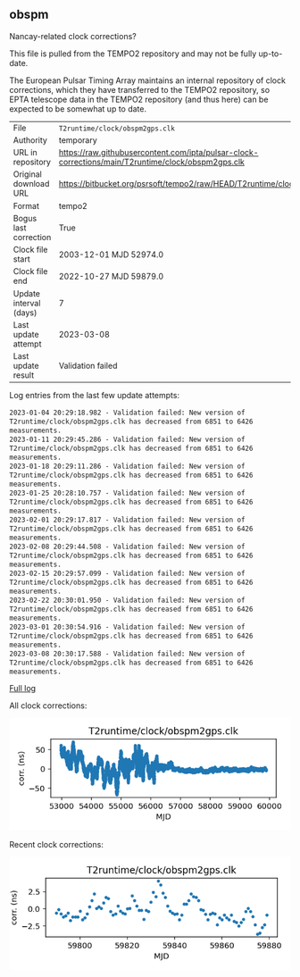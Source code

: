 
## obspm

Nancay-related clock corrections?

This file is pulled from the TEMPO2 repository and may not be fully
up-to-date.

The European Pulsar Timing Array maintains an internal repository
of clock corrections, which they have transferred to the TEMPO2
repository, so  EPTA telescope data in the TEMPO2 repository (and
thus here) can be expected to be somewhat up to date.

|     |     |
|:--- |:--- |
| File | `T2runtime/clock/obspm2gps.clk` |
| Authority | temporary |
| URL in repository | <https://raw.githubusercontent.com/ipta/pulsar-clock-corrections/main/T2runtime/clock/obspm2gps.clk> |
| Original download URL | <https://bitbucket.org/psrsoft/tempo2/raw/HEAD/T2runtime/clock/obspm2gps.clk> |
| Format | tempo2 |
| Bogus last correction | True |
| Clock file start | 2003-12-01 MJD 52974.0 |
| Clock file end | 2022-10-27 MJD 59879.0 |
| Update interval (days) | 7 |
| Last update attempt | 2023-03-08 |
| Last update result | Validation failed |

Log entries from the last few update attempts:
```
2023-01-04 20:29:18.982 - Validation failed: New version of T2runtime/clock/obspm2gps.clk has decreased from 6851 to 6426 measurements.
2023-01-11 20:29:45.286 - Validation failed: New version of T2runtime/clock/obspm2gps.clk has decreased from 6851 to 6426 measurements.
2023-01-18 20:29:11.286 - Validation failed: New version of T2runtime/clock/obspm2gps.clk has decreased from 6851 to 6426 measurements.
2023-01-25 20:28:10.757 - Validation failed: New version of T2runtime/clock/obspm2gps.clk has decreased from 6851 to 6426 measurements.
2023-02-01 20:29:17.817 - Validation failed: New version of T2runtime/clock/obspm2gps.clk has decreased from 6851 to 6426 measurements.
2023-02-08 20:29:44.508 - Validation failed: New version of T2runtime/clock/obspm2gps.clk has decreased from 6851 to 6426 measurements.
2023-02-15 20:29:57.099 - Validation failed: New version of T2runtime/clock/obspm2gps.clk has decreased from 6851 to 6426 measurements.
2023-02-22 20:30:01.950 - Validation failed: New version of T2runtime/clock/obspm2gps.clk has decreased from 6851 to 6426 measurements.
2023-03-01 20:30:54.916 - Validation failed: New version of T2runtime/clock/obspm2gps.clk has decreased from 6851 to 6426 measurements.
2023-03-08 20:30:17.588 - Validation failed: New version of T2runtime/clock/obspm2gps.clk has decreased from 6851 to 6426 measurements.
```
[Full log](https://raw.githubusercontent.com/ipta/pulsar-clock-corrections/main/log/T2runtime/clock/obspm2gps.clk.log)


All clock corrections:

![plot of all clock corrections](obspm2gps.clk.png "All corrections")

Recent clock corrections:

![plot of recent clock corrections](obspm2gps.clk.short.png "Recent corrections")


